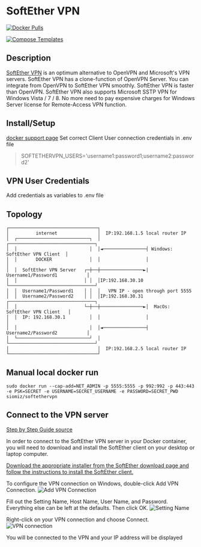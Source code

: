 # SoftEther VPN

[![Docker Pulls](https://img.shields.io/docker/pulls/softethervpn/vpnserver?style=flat-square&color=607D8B&label=docker%20pulls&logo=docker)](https://hub.docker.com/r/softethervpn/vpnserver)
<!-- [![GitHub Stars](https://img.shields.io/github/stars/AdguardTeam/AdGuardHome?style=flat-square&color=607D8B&label=github%20stars&logo=github)](https://github.com/AdguardTeam/AdGuardHome) -->
[![Compose Templates](https://img.shields.io/static/v1?style=flat-square&color=607D8B&label=compose&message=templates)](https://github.com/GunayAnach/DockSTARTer/tree/master/compose/.apps/softethervpn)

## Description

[SoftEther VPN](https://www.softether.org/) is an optimum alternative to OpenVPN and Microsoft's VPN servers. SoftEther VPN has a clone-function of OpenVPN Server. You can integrate from OpenVPN to SoftEther VPN smoothly. SoftEther VPN is faster than OpenVPN. SoftEther VPN also supports Microsoft SSTP VPN for Windows Vista / 7 / 8. No more need to pay expensive charges for Windows Server license for Remote-Access VPN function.

## Install/Setup
[docker support page](https://hub.docker.com/r/siomiz/softethervpn/)
Set correct Client User connection credentials in .env file
> SOFTETHERVPN_USERS='username1:password1;username2:password2'

## VPN User Credentials

Add credentials as variables to .env file

## Topology

    ┌─────────────────────────────────┐
    │          internet               │  IP:192.168.1.5 local router IP
    │  ┌───────────────────────────┐  │                 ┌────────────────────────────────┐
    │  │                           │  │◄────────────────┤ Windows: SoftEther VPN Client  │
    │  │       DOCKER              │  │                 │                                │
    │  │  SoftEther VPN Server   ┌─┼──┼────────────────►|  Username1/Password1           │
    │  │                         │ │  │IP:192.168.30.10 └────────────────────────────────┘
    │  │  Username1/Password1    │ │  │   VPN IP - open through port 5555
    │  │  Username2/Password2    │ │  │IP:192.168.30.31 ┌────────────────────────────────┐
    │  │                         └─┼──┼────────────────►│  MacOs: SoftEther VPN Client   │
    │  │  IP: 192.168.30.1         │  │                 │                                │
    │  │                           │  │◄────────────────┤  Username2/Password2           │
    │  └───────────────────────────┘  │                 └────────────────────────────────┘
    │                                 │  IP:192.168.2.5 local router IP
    └─────────────────────────────────┘

## Manual local docker run
    sudo docker run --cap-add=NET_ADMIN -p 5555:5555 -p 992:992 -p 443:443 -e PSK=SECRET -e USERNAME=SECRET_USERNAME -e PASSWORD=SECRET_PWD siomiz/softethervpn

## Connect to the VPN server 
[Step by Step Guide source](https://www.ionos.com/digitalguide/server/know-how/vpn-in-a-docker-container-using-softether/)

In order to connect to the SoftEther VPN server in your Docker container, you will need to download and install the SoftEther client on your desktop or laptop computer.

[Download the appropriate installer from the SoftEther download page and follow the instructions to install the SoftEther client.](http://www.softether.org/5-download)

To configure the VPN connection on Windows, double-click Add VPN Connection.
![Add VPN Connection](https://www.ionos.com/digitalguide/fileadmin/_processed_/2/d/csm_softether-1_c672851ff7.webp)

Fill out the Setting Name, Host Name, User Name, and Password. Everything else can be left at the defaults. Then click OK.
![Setting Name](https://www.ionos.com/digitalguide/fileadmin/DigitalGuide/Screenshots_2020/softether-2.jpg)

Right-click on your VPN connection and choose Connect.
![VPN connection](https://www.ionos.com/digitalguide/fileadmin/_processed_/8/1/csm_softether-3_a2795acb89.webp)

You will be connected to the VPN and your IP address will be displayed